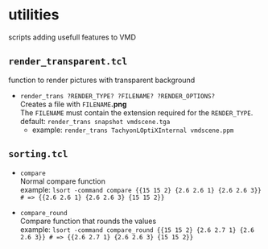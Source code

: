 # utilities
scripts adding usefull features to VMD

## `render_transparent.tcl`
function to render pictures with transparent background
* ```render_trans ?RENDER_TYPE? ?FILENAME? ?RENDER_OPTIONS?``` <br>
  Creates a file with ```FILENAME```**.png** <br>
  The ```FILENAME``` must contain the extension required for the ```RENDER_TYPE```. <br>
  default: ```render_trans snapshot vmdscene.tga```
  * example: ```render_trans TachyonLOptiXInternal vmdscene.ppm```
  
## `sorting.tcl`
* `compare` <br>
    Normal compare function <br>
    example: `lsort -command compare {{15 15 2} {2.6 2.6 1} {2.6 2.6 3}} # => {{2.6 2.6 1} {2.6 2.6 3} {15 15 2}}`

* `compare_round` <br>
    Compare function that rounds the values <br>
    example: `lsort -command compare_round {{15 15 2} {2.6 2.7 1} {2.6 2.6 3}} # => {{2.6 2.7 1} {2.6 2.6 3} {15 15 2}}`

